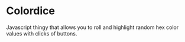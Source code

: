 # Colordice
Javascript thingy that allows you to roll and highlight random hex color values with clicks of buttons.

